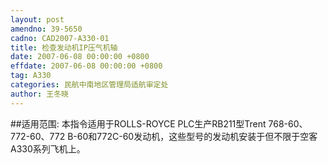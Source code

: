 ```yaml
---
layout: post
amendno: 39-5650
cadno: CAD2007-A330-01
title: 检查发动机IP压气机轴
date: 2007-06-08 00:00:00 +0800
effdate: 2007-06-08 00:00:00 +0800
tag: A330
categories: 民航中南地区管理局适航审定处
author: 王冬晓
---
```


##适用范围:
本指令适用于ROLLS-ROYCE PLC生产RB211型Trent 768-60、772-60、772 B-60和772C-60发动机，这些型号的发动机安装于但不限于空客A330系列飞机上。

